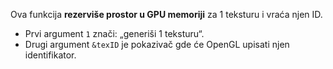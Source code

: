 Ova funkcija **rezerviše prostor u GPU memoriji** za 1 teksturu i vraća njen ID.

- Prvi argument `1` znači: „generiši 1 teksturu“.
- Drugi argument `&texID` je pokazivač gde će OpenGL upisati njen identifikator.